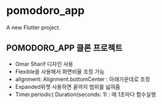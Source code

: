 # pomodoro_app

A new Flutter project.

## POMODORO_APP 클론 프로젝트

- Omar Sharif 디자인 사용
- Flexible을 사용해서 화면비율 조정 가능
- alignment: Alignment.bottomCenter : 아래가운데로 조정
- Expanded위젯 사용하면 끝까지 범위를 넓혀줌
- Timer.periodic(
  Duration(seconds: 1) : 매 1초마다 함수실행 

